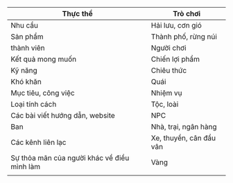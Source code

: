 | Thực thể                                    | Trò chơi                |
| ------------------------------------------- | ----------------------- |
| Nhu cầu                                     | Hải lưu, cơn gió        |
| Sản phẩm                                    | Thành phố, rừng núi     |
| thành viên                                  | Người chơi              |
| Kết quả mong muốn                           | Chiến lợi phẩm          |
| Kỹ năng                                     | Chiêu thức              |
| Khó khăn                                    | Quái                    |
| Mục tiêu, công việc                         | Nhiệm vụ                |
| Loại tính cách                              | Tộc, loài               |
| Các bài viết hướng dẫn, website             | NPC                     |
| Ban                                         | Nhà, trại, ngân hàng    |
| Các kênh liên lạc                           | Xe, thuyền, cân đẩu vân |
| Sự thỏa mãn của người khác về điều mình làm | Vàng                    |
|                                             |                         |
